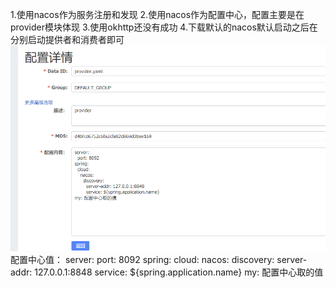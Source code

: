 1.使用nacos作为服务注册和发现
2.使用nacos作为配置中心，配置主要是在provider模块体现
3.使用okhttp还没有成功
4.下载默认的nacos默认启动之后在分别启动提供者和消费者即可
![Image text](https://github.com/lgg476864889/spring-cloud-demo/blob/main/provider/src/main/resources/%E9%85%8D%E7%BD%AE%E4%B8%AD%E5%BF%83.png)
配置中心值：
server:
  port: 8092
spring:
  cloud:
    nacos:
      discovery:
        server-addr: 127.0.0.1:8848
        service: ${spring.application.name}
my: 配置中心取的值
